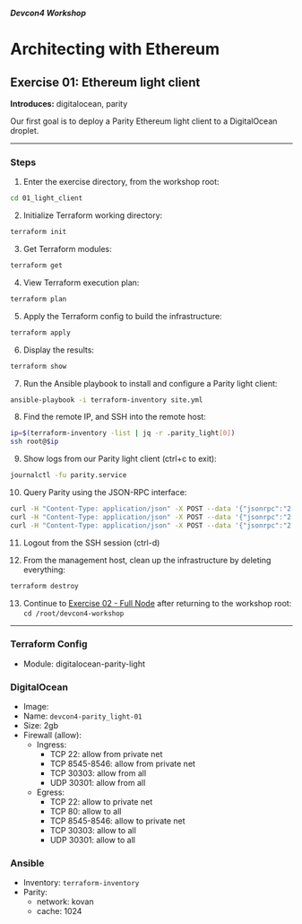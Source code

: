 ***Devcon4 Workshop***
# Architecting with Ethereum
## Exercise 01: Ethereum light client

**Introduces:** digitalocean, parity

Our first goal is to deploy a Parity Ethereum light client to a DigitalOcean droplet.

---

### Steps

1. Enter the exercise directory, from the workshop root:
```bash
cd 01_light_client
```
2. Initialize Terraform working directory:
```bash
terraform init
```
3. Get Terraform modules:
```bash
terraform get
```
4. View Terraform execution plan:
```bash
terraform plan
```
5. Apply the Terraform config to build the infrastructure:
```bash
terraform apply
```
6. Display the results:
```bash
terraform show
```
7. Run the Ansible playbook to install and configure a Parity light client:
```bash
ansible-playbook -i terraform-inventory site.yml
```
8. Find the remote IP, and SSH into the remote host:
```bash
ip=$(terraform-inventory -list | jq -r .parity_light[0])
ssh root@$ip
```
9. Show logs from our Parity light client (ctrl+c to exit):
```bash
journalctl -fu parity.service
```
10. Query Parity using the JSON-RPC interface:
```bash
curl -H "Content-Type: application/json" -X POST --data '{"jsonrpc":"2.0","method":"web3_clientVersion","params":[],"id":67}' http://127.0.0.1:8545
curl -H "Content-Type: application/json" -X POST --data '{"jsonrpc":"2.0","method":"net_version","params":[],"id":67}' http://127.0.0.1:8545
curl -H "Content-Type: application/json" -X POST --data '{"jsonrpc":"2.0","method":"net_peerCount","params":[],"id":74}' http://127.0.0.1:8545
```
11. Logout from the SSH session (ctrl-d)

12. From the management host, clean up the infrastructure by deleting everything:
```bash
terraform destroy
```

13. Continue to [Exercise 02 - Full Node](../02_full_node/README.md) after returning to the workshop root: `cd /root/devcon4-workshop`

---

### Terraform Config
- Module: digitalocean-parity-light

### DigitalOcean
- Image: 
- Name: `devcon4-parity_light-01`
- Size: 2gb
- Firewall (allow):
  - Ingress:
    - TCP 22: allow from private net
    - TCP 8545-8546: allow from private net
    - TCP 30303: allow from all
    - UDP 30301: allow from all
  - Egress:
    - TCP 22: allow to private net
    - TCP 80: allow to all
    - TCP 8545-8546: allow to private net
    - TCP 30303: allow to all
    - UDP 30301: allow to all

### Ansible 
- Inventory: `terraform-inventory`
- Parity:
  - network: kovan
  - cache: 1024

